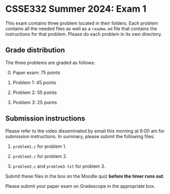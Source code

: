 # CSSE332 Summer 2024: Exam 1

This exam contains three problem located in their folders. Each problem
contains all the needed files as well as a `readme.md` file that contains the
instructions for that problem. Please do each problem in its own directory.

## Grade distribution

The three problems are graded as follows:

0. Paper exam: 75 points

1. Problem 1: 45 points

2. Problem 2: 55 points

3. Problem 3: 25 points

## Submission instructions

Please refer to the video disseminated by email this morning at 6:00 am for
submission instructions. In summary, please submit the following files:

1. `problem1.c` for problem 1.

2. `problem2.c` for problem 2.

3. `problem3.c` and `problem3.txt` for problem 3.

Submit these files in the box on the Moodle quiz **before the timer runs out**.

Please submit your paper exam on Gradescope in the appropriate box.

